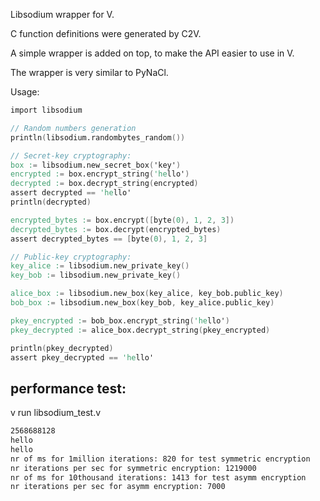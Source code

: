 Libsodium wrapper for V.

C function definitions were generated by C2V.

A simple wrapper is added on top, to make the API
easier to use in V.

The wrapper is very similar to PyNaCl.

Usage:

```v
import libsodium

// Random numbers generation
println(libsodium.randombytes_random())

// Secret-key cryptography:
box := libsodium.new_secret_box('key')
encrypted := box.encrypt_string('hello')
decrypted := box.decrypt_string(encrypted)
assert decrypted == 'hello'
println(decrypted)

encrypted_bytes := box.encrypt([byte(0), 1, 2, 3])
decrypted_bytes := box.decrypt(encrypted_bytes)
assert decrypted_bytes == [byte(0), 1, 2, 3]

// Public-key cryptography:
key_alice := libsodium.new_private_key()
key_bob := libsodium.new_private_key()

alice_box := libsodium.new_box(key_alice, key_bob.public_key)
bob_box := libsodium.new_box(key_bob, key_alice.public_key)

pkey_encrypted := bob_box.encrypt_string('hello')
pkey_decrypted := alice_box.decrypt_string(pkey_encrypted)

println(pkey_decrypted)
assert pkey_decrypted == 'hello'
```

## performance test:

v run libsodium_test.v

```bash
2568688128
hello
hello
nr of ms for 1million iterations: 820 for test symmetric encryption
nr iterations per sec for symmetric encryption: 1219000
nr of ms for 10thousand iterations: 1413 for test asymm encryption
nr iterations per sec for asymm encryption: 7000
```
